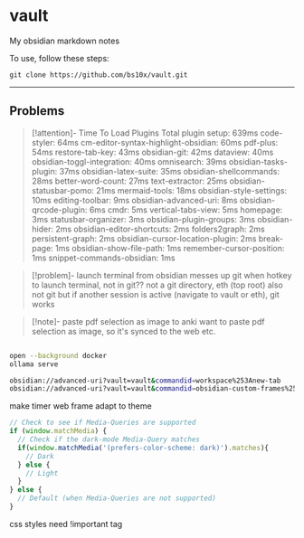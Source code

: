 
# vault

My obsidian markdown notes

To use, follow these steps:

```
git clone https://github.com/bs10x/vault.git
```


___

## Problems

>[!attention]- Time To Load Plugins
> Total plugin setup: 639ms
> code-styler: 64ms
> cm-editor-syntax-highlight-obsidian: 60ms
> pdf-plus: 54ms
> restore-tab-key: 43ms
> obsidian-git: 42ms
> dataview: 40ms
> obsidian-toggl-integration: 40ms
> omnisearch: 39ms
> obsidian-tasks-plugin: 37ms
> obsidian-latex-suite: 35ms
> obsidian-shellcommands: 28ms
> better-word-count: 27ms
> text-extractor: 25ms
> obsidian-statusbar-pomo: 21ms
> mermaid-tools: 18ms
> obsidian-style-settings: 10ms
> editing-toolbar: 9ms
> obsidian-advanced-uri: 8ms
> obsidian-qrcode-plugin: 6ms
> cmdr: 5ms
> vertical-tabs-view: 5ms
> homepage: 3ms
> statusbar-organizer: 3ms
> obsidian-plugin-groups: 3ms
> obsidian-hider: 2ms
> obsidian-editor-shortcuts: 2ms
> folders2graph: 2ms
> persistent-graph: 2ms
> obsidian-cursor-location-plugin: 2ms
> break-page: 1ms
> obsidian-show-file-path: 1ms
> remember-cursor-position: 1ms
> snippet-commands-obsidian: 1ms


> [!problem]- launch terminal from obsidian messes up git
> when hotkey to launch terminal, not in git??
> not a git directory, eth (top root) also not git
> but if another session is active (navigate to vault or eth), git works
> 


>[!note]- paste pdf selection as image to anki 
> want to paste pdf selection as image, so it's synced to the web etc.





```bash

open --background docker
ollama serve

obsidian://advanced-uri?vault=vault&commandid=workspace%253Anew-tab
obsidian://advanced-uri?vault=vault&commandid=obsidian-custom-frames%253Aopen-custom-frames-ollama
```




make timer web frame adapt to theme
```javascript
// Check to see if Media-Queries are supported
if (window.matchMedia) {
  // Check if the dark-mode Media-Query matches
  if(window.matchMedia('(prefers-color-scheme: dark)').matches){
    // Dark
  } else {
    // Light
  }
} else {
  // Default (when Media-Queries are not supported)
}
```

css styles need !important tag

